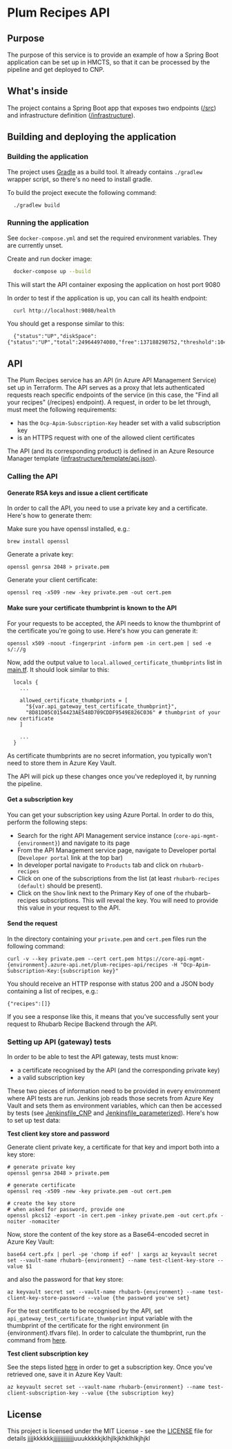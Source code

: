 # Plum Recipes API

## Purpose

The purpose of this service is to provide an example of how a Spring Boot application can be
set up in HMCTS, so that it can be processed by the pipeline and get deployed to CNP.

## What's inside

The project contains a Spring Boot app that exposes two endpoints ([/src](/src)) and infrastructure
definition ([/infrastructure](/infrastructure)).

## Building and deploying the application

### Building the application

The project uses [Gradle](https://gradle.org) as a build tool. It already contains
`./gradlew` wrapper script, so there's no need to install gradle.

To build the project execute the following command:

```bash
  ./gradlew build
```

### Running the application

See `docker-compose.yml` and set the required environment variables.  They are currently unset.

Create and run docker image:

```bash
  docker-compose up --build
```

This will start the API container exposing the application on host port 9080

In order to test if the application is up, you can call its health endpoint:

```bash
  curl http://localhost:9080/health
```

You should get a response similar to this:

```
  {"status":"UP","diskSpace":{"status":"UP","total":249644974080,"free":137188298752,"threshold":10485760}}
```

## API

The Plum Recipes service has an API (in Azure API Management Service) set up in Terraform. The API serves as
a proxy that lets authenticated requests reach specific endpoints of the service (in this case, the "Find all
your recipes" (/recipes) endpoint). A request, in order to be let through, must meet the following requirements:

- has the `Ocp-Apim-Subscription-Key` header set with a valid subscription key
- is an HTTPS request with one of the allowed client certificates

The API (and its corresponding product) is defined in an Azure Resource Manager template
([infrastructure/template/api.json](infrastructure/template/api.json)).

### Calling the API

#### Generate RSA keys and issue a client certificate

In order to call the API, you need to use a private key and a certificate. Here's how to generate them:

Make sure you have openssl installed, e.g.:

```
brew install openssl
```

Generate a private key:

```
openssl genrsa 2048 > private.pem
```

Generate your client certificate:

```
openssl req -x509 -new -key private.pem -out cert.pem
```

#### <a name="certificate-thumbprint" />Make sure your certificate thumbprint is known to the API

For your requests to be accepted, the API needs to know the thumbprint of the certificate you're going to use.
Here's how you can generate it:

```
openssl x509 -noout -fingerprint -inform pem -in cert.pem | sed -e s/://g
```

Now, add the output value to `local.allowed_certificate_thumbprints` list in [main.tf](infrastructure/main.tf).
It should look similar to this:

```
  locals {
    ...
    
    allowed_certificate_thumbprints = [
      "${var.api_gateway_test_certificate_thumbprint}",
      "8D81D05C0154423AE548D709CDDF9549E826C036" # thumbprint of your new certificate
    ]
    
    ...
  }
```

As certificate thumbprints are no secret information, you typically won't need to store them in Azure Key Vault.

The API will pick up these changes once you've redeployed it, by running the pipeline.

#### <a name="get-subscription-key" />Get a subscription key

You can get your subscription key using Azure Portal. In order to do this, perform the following steps:
- Search for the right API Management service instance (`core-api-mgmt-{environment}`) and navigate to its page
- From the API Management service page, navigate to Developer portal (`Developer portal` link at the top bar)
- In developer portal navigate to `Products` tab and click on `rhubarb-recipes`
- Click on one of the subscriptions from the list (at least `rhubarb-recipes (default)` should be present).
- Click on the `Show` link next to the Primary Key of one of the rhubarb-recipes subscriptions. This will
reveal the key. You will need to provide this value in your request to the API.


#### Send the request

In the directory containing your `private.pem` and `cert.pem` files run the following command:

```
curl -v --key private.pem --cert cert.pem https://core-api-mgmt-{environment}.azure-api.net/plum-recipes-api/recipes -H "Ocp-Apim-Subscription-Key:{subscription key}"
```

You should receive an HTTP response with status 200 and a JSON body containing a list of recipes, e.g.:

```
{"recipes":[]}
```

If you see a response like this, it means that you've successfully sent your request to Rhubarb Recipe Backend
through the API.

### Setting up API (gateway) tests

In order to be able to test the API gateway, tests must know:

 - a certificate recognised by the API (and the corresponding private key)
 - a valid subscription key

These two pieces of information need to be provided in every environment where API tests are run.
Jenkins job reads those secrets from Azure Key Vault and sets them as environment
variables, which can then be accessed by tests (see [Jenkinsfile_CNP](Jenkinsfile_CNP)
and [Jenkinsfile_parameterized](Jenkinsfile_parameterized)). Here's how to set up test
data:

**Test client key store and password**

Generate client private key, a certificate for that key and import both into a key store:

```
# generate private key
openssl genrsa 2048 > private.pem

# generate certificate
openssl req -x509 -new -key private.pem -out cert.pem

# create the key store
# when asked for password, provide one
openssl pkcs12 -export -in cert.pem -inkey private.pem -out cert.pfx -noiter -nomaciter
```

Now, store the content of the key store as a Base64-encoded secret in Azure Key Vault:

```
base64 cert.pfx | perl -pe 'chomp if eof' | xargs az keyvault secret set --vault-name rhubarb-{environment} --name test-client-key-store --value $1
```

and also the password for that key store:

```
az keyvault secret set --vault-name rhubarb-{environment} --name test-client-key-store-password --value {the password you've set}
```

For the test certificate to be recognised by the API, set `api_gateway_test_certificate_thumbprint` input variable
with the thumbprint of the certificate for the right environment (in {environment}.tfvars file). In order
to calculate the thumbprint, run the command from [here](#certificate-thumbprint).

**Test client subscription key**

See the steps listed [here](#get-subscription-key) in order to get a subscription key. Once you've
retrieved one, save it in Azure Key Vault:

```
az keyvault secret set --vault-name rhubarb-{environment} --name test-client-subscription-key --value {the subscription key}
```

## License

This project is licensed under the MIT License - see the [LICENSE](LICENSE) file for details
jjjjkkkkkkjjjjjjjjjjjjjjuuukkkkkjklhjlkjkhklhlkjhjkl
